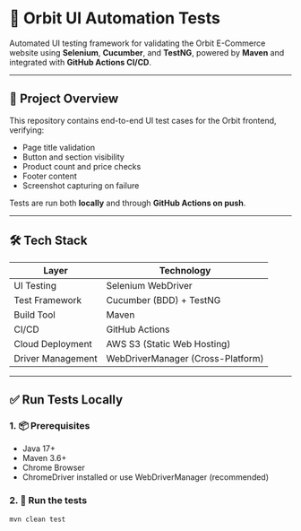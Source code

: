 # 🧪 Orbit UI Automation Tests

Automated UI testing framework for validating the Orbit E-Commerce website using **Selenium**, **Cucumber**, and **TestNG**, powered by **Maven** and integrated with **GitHub Actions CI/CD**.

---

## 🚀 Project Overview

This repository contains end-to-end UI test cases for the Orbit frontend, verifying:

- Page title validation
- Button and section visibility
- Product count and price checks
- Footer content
- Screenshot capturing on failure

Tests are run both **locally** and through **GitHub Actions on push**.

---

## 🛠️ Tech Stack

| Layer              | Technology                         |
|--------------------|-------------------------------------|
| UI Testing         | Selenium WebDriver                  |
| Test Framework     | Cucumber (BDD) + TestNG             |
| Build Tool         | Maven                               |
| CI/CD              | GitHub Actions                      |
| Cloud Deployment   | AWS S3 (Static Web Hosting)         |
| Driver Management  | WebDriverManager (Cross-Platform)   |

---

## ✅ Run Tests Locally

### 1. 📦 Prerequisites

- Java 17+
- Maven 3.6+
- Chrome Browser
- ChromeDriver installed or use WebDriverManager (recommended)

### 2. 🧪 Run the tests

```bash
mvn clean test

